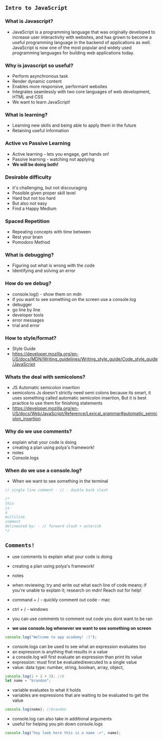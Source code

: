 

## `Intro to JavaScript`

### What is Javascript?

- JavaScript is a programming language that was originally developed to increase user interactivity with websites, and has grown to become a useful programming language in the backend of applications as well. JavaScript is now one of the most popular and widely used programming languages for building web applications today.

### Why is javascript so useful?

- Perform asynchronous task
- Render dynamic content
- Enables more responsive, performant websites
- Integrates seamlessly with two core languages of web development, HTML and CSS
- We want to learn JavaScript!

### What is learning?

- Learning new skills and being able to apply them in the future
- Retaining useful information

### Active vs Passive Learning

- Active learning - lets you engage, get hands on!
- Passive learning - watching not applying
- **We will be doing both!**

### Desirable difficulty

- it's challenging, but not discouraging
- Possible given proper skill level
- Hard but not too hard
- But also not easy
- Find a Happy Medium

### Spaced Repetition

- Repeating concepts with time between
- Rest your brain
- Pomodoro Method

### What is debugging?

- Figuring out what is wrong with the code
- Identifying and solving an error

### How do we debug?

- console.log() - show them on mdn
- if you want to see something on the screen use a console.log
- debugger
- go line by line
- developer tools
- error messages
- trial and error

### How to style/format?

- Style Guide
- https://developer.mozilla.org/en-US/docs/MDN/Writing_guidelines/Writing_style_guide/Code_style_guide/JavaScript

### Whats the deal with semicolons?

- JS Automatic semicolon insertion
- semicolons Js doesn't strictly need semi colons because its smart, it uses something called automatic semicolon insertion, But it is best practice to use them for finishing statements
- https://developer.mozilla.org/en-US/docs/Web/JavaScript/Reference/Lexical_grammar#automatic_semicolon_insertion

### Why do we use comments?

- explain what your code is doing
- creating a plan using polya's framework!
- notes
- Console.logs

### When do we use a console.log?

- When we want to see something in the terminal

```js
// single line comment - // - double back slash

/*
this
is
a
multiline
comment
delineated by: - // forward slash + asterisk
*/

```

## `Comments!`

- use comments to explain what your code is doing
- creating a plan using polya's framework!
- notes
- when reviewing; try and write out what each line of code means; if you're unable to explain it; research on mdn! Reach out for help!
- command + / - quickly comment out code - mac
- ctrl + / - windows
- you can use comments to comment out code you dont want to be ran

- **we use console.log whenever we want to see something on screen**

```js
console.log("Welcome to app academy! :)");
```

- console.logs can be used to see what an expression evaluates too
- an expression is anything that results in a value
- a console.log will first evaluate an expression than print its value
- expression: must first be evaluated/executed to a single value
- value: data type: number, string, boolean, array, object,

```js
console.log(1 + 2 + 3); //6
let name = "brandon";
```

- variable evaluates to what it holds
- variables are expressions that are waiting to be evaluated to get the value

```js
console.log(name); //brandon
```

- console.log can also take in additional arguments
- useful for helping you pin down console.logs

```js
console.log("hey look here this is a name ->", name);
```
